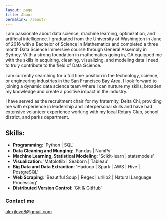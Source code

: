 ```yaml
---
layout: page
title: About
permalink: /about/
---
```


 I am passionate about data science, machine learning, optimization, and artificial intelligence. I graduated from the University of Washington in June of 2016 with a Bachelor of Science in Mathematics and completed a three month Data Science Immersive course through General Assembly in Sydney. With a strong foundation in mathematics going in, GA equipped me with the skills in acquiring, cleaning, visualizing, and modeling data I need to truly contribute to the field of Data Science.

 I am currently searching for a full time position in the technology, science, or engineering industries in the San Francisco Bay Area. I look forward to joining a dynamic data science team where I can nurture my skills, broaden my knowledge and create a positive impact in the industry.

 I have served as the recruitment chair for my fraternity, Delta Chi, providing me with experience in leadership and interpersonal skills and have had extensive volunteer experience working with my local Rotary Club, school district, and parks department.

## Skills:

- **Programming**: 'Python | SQL'
- **Data Cleaning and Munging**: 'Pandas | NumPy'
- **Machine Learning, Statistical Modeling**: 'Scikit-learn | statsmodels'
- **Visualization**: 'Matplotlib | Seaborn | Tableau'
- **Big Data and Data Extraction**: 'Hadoop | Spark | AWS | Hive | PostgreSQL'
- **Web Scraping**: 'Beautiful Soup | Regex | urllib2 | Natural Language Processing'
- **Distributed Version Control**: 'Git & GitHub'

### Contact me

[alexjlove8@gmail.com](mailto:alexjlove8@gmail.com)
